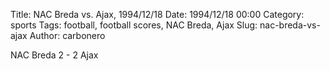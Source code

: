 Title: NAC Breda vs. Ajax, 1994/12/18
Date: 1994/12/18 00:00
Category: sports
Tags: football, football scores, NAC Breda, Ajax
Slug: nac-breda-vs-ajax
Author: carbonero


NAC Breda 2 - 2 Ajax
